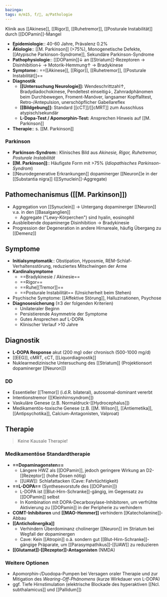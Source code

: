 ```yaml
---
bazinga:
tags: m/m15, f/🧠, a/Pathologie
---
```

Klinik aus [[Akinese]], [[Rigor]], [[Ruhetremor]], [[Posturale Instabilität]] durch [[DOPamin]]-Mangel
- **Epidemiologie**:: 40-60 Jahre, Prävalenz 0.2%
- **Ätiologie**:: [[M. Parkinson]] (>75%), Monogenetische Defekte, [[Atypische Parkinson-Syndrome]], Sekundäre Parkinson-Syndrome
- **Pathophysiologie**:: [[DOPamin]]↓ an [[Striatum]]-Rezeptoren → Disinhibition↓ → Motorik-Hemmung↑ → Bradykinese
- **Symptome**:: ==[[Akinese]], [[Rigor]], [[Ruhetremor]], [[Posturale Instabilität]]==
- **Diagnostik**
	- **[[Untersuchung Neurologie]]:** Wendeschrittzahl↑, Bradydiadochokinese, Pendeltest einseitig↓, Zahnradphänomen beim Durchbewegen, Froment-Manöver, langsamer Kopffalltest, Retro-/Antepulsion, unerschöpflicher Gabellareflex
	- **[[Bildgebung]]:** Standard [[cCT]]/[[cMRT]] zum Ausschluss atypisch/sekundär
	- **L-Dopa-Test / Apomorphin-Test:** Ansprechen Hinweis auf [[M. Parkinson]]
- **Therapie**:: s. [[M. Parkinson]]



### Parkinson 
- **Parkinson-Syndrom**:: Klinisches Bild aus *Akinesie, Rigor, Ruhetremor, Posturale Instabilität*
- **[[M. Parkinson]]**:: Häufigste Form mit >75% (*Idiopathisches Parkinson-Syndrom*)
- [[Neurodegenerative Erkrankungen]] dopaminerger [[Neuron]]e in der [[Substantia nigra]] ([[Synuclein]]-Aggregate)

## Pathomechanismus ([[M. Parkinson]])
- Aggregation von [[Synuclein]] → Untergang dopaminerger [[Neuron]] v.a. in den [[Basalganglien]]
	- Aggregate ("Lewy-Körperchen") sind hyalin, eosinophil
- Ausbleibende dopaminerge Disinhibition → Bradykinesie
- Progression der Degeneration in andere Hirnareale, häufig Übergang zu [[Demenz]]

## Symptome
- **Initialsymptomatik**:: Obstipation, Hyposmie, REM-Schlaf-Verhaltensstörung, reduziertes Mitschwingen der Arme
- **Kardinalsymptome**
	- ==Bradykinesie / Akinesie==
	- ==Rigor==
	- ==Ruhe[[Tremor]]==
	- ==Posturale Instabilität== (Unsicherheit beim Stehen)
- Psychische Symptome: [[Affektive Störung]], Halluzinationen, Psychose
- **Diagnosesicherung** (≥3 der folgenden Kriterien)
	- Unilateraler Beginn
	- Persistierende Asymmetrie der Symptome
	- Gutes Ansprechen auf L-DOPA
	- Klinischer Verlauf >10 Jahre

## Diagnostik
- **L-DOPA Response** akut (200 mg) oder chronisch (500-1000 mg/d)
- [[EEG]], cMRT, cCT, [[Liquordiagnostik]]
- Nuklearmedizinische Untersuchung des [[Striatum]] (Projektionsort dopaminerger [[Neuron]])
### DD
- Essentieller [[Tremor]] (i.d.R. bilateral), autosomal-dominant vererbt
- Intentionstremor ([[Kleinhirnsyndrom]])
- Vaskuläre Genese (z.B. Normaldruck-[[Hydrocephalus]])
- Medikamentös-toxische Genese (z.B. [[M. Wilson]], [[Antiemetika]], [[Antipsychotika]], Calcium-Antagonisten, Valproat)

## Therapie
> Keine Kausale Therapie! 
### Medikamentöse Standardtherapie
- **==Dopaminagonsten==**
	- Längere HWZ als [[DOPamin]], jedoch geringere Wirkung an D2-[[Rezeptor]] (hohe Dosen nötig)
	- [[UAW]]: Schlafattacken (Cave: Fahrtüchtigkeit)
- **==L-DOPA==** (Synthesevorstufe des [[DOPamin]])
	- L-DOPA ist [[Blut-Hirn-Schranke]]-gängig, im Gegensatz zu [[DOPamin]] selbst
	- In Kombination mit DOPA-Decarboxylase-Inhibitoren, um verfrühte Aktivierung zu [[DOPamin]] in der Peripherie zu verhindern
- **COMT-Inhibitoren** und **[[MAO-Hemmer]]** verhindern [[Katecholamine]]-Abbau
- **[[Anticholinergika]]**
	- Verhindern Überdominanz cholinerger [[Neuron]] im Striatum bei Wegfall der dopaminergen
	- Cave: Kein [[Atropin]] o.ä. sondern gut [[Blut-Hirn-Schranke]]-gängige Präparate, um [[Parasympathikus]]-[[UAW]] zu reduzieren
- **[[Glutamat]]-[[Rezeptor]]-Antagonisten** (NMDA)
### Weitere Optionen
- Apomorphin-/Duodopa-Pumpen bei Versagen oraler Therapie und zur Mitigation des *Wearing-Off-Phänomens* (kurze Wirkdauer von L-DOPA)
- ggf. Tiefe Hirnstimulation (elektrische Blockade des hyperaktiven [[Ncl. subthalamicus]] und [[Pallidum]])